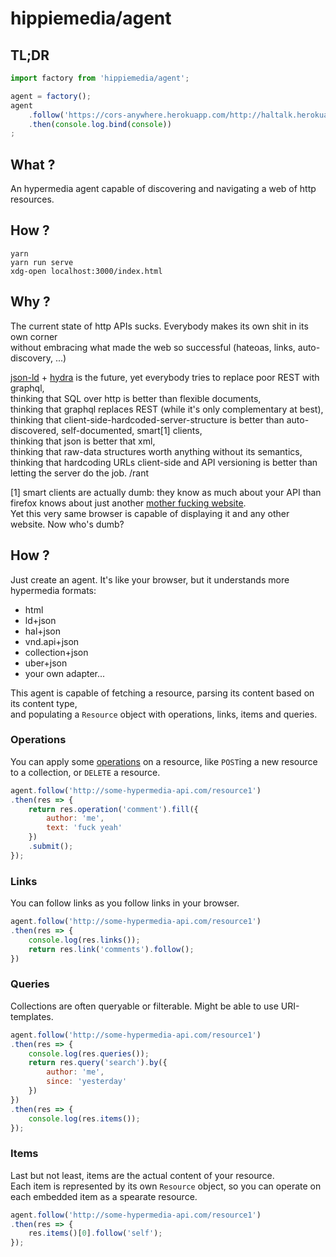 
# hippiemedia/agent

## TL;DR

``` js
import factory from 'hippiemedia/agent';

agent = factory();
agent
    .follow('https://cors-anywhere.herokuapp.com/http://haltalk.herokuapp.com/')
    .then(console.log.bind(console))
;
```

## What ?

An hypermedia agent capable of discovering and navigating a web of http resources.

## How ?

    yarn
    yarn run serve
    xdg-open localhost:3000/index.html


## Why ?

The current state of http APIs sucks. Everybody makes its own shit in its own corner  
without embracing what made the web so successful (hateoas, links, auto-discovery, ...)

[json-ld](http://json-ld.org/) + [hydra](http://www.hydra-cg.com/) is the future, yet everybody tries to replace poor REST with graphql,  
thinking that SQL over http is better than flexible documents,  
thinking that graphql replaces REST (while it's only complementary at best),  
thinking that client-side-hardcoded-server-structure is better than auto-discovered, self-documented, smart[1] clients,  
thinking that json is better that xml,  
thinking that raw-data structures worth anything without its semantics,  
thinking that hardcoding URLs client-side and API versioning is better than letting the server do the job.
/rant

[1] smart clients are actually dumb: they know as much about your API than firefox knows about just another [mother fucking website](http://motherfuckingwebsite.com/).  
Yet this very same browser is capable of displaying it and any other website. Now who's dumb?

## How ?

Just create an agent. It's like your browser, but it understands more hypermedia formats: 

 - html
 - ld+json
 - hal+json
 - vnd.api+json
 - collection+json
 - uber+json
 - your own adapter...

This agent is capable of fetching a resource, parsing its content based on its content type,  
and populating a `Resource` object with operations, links, items and queries.

### Operations

You can apply some [operations](http://www.hydra-cg.com/spec/latest/core/#hydra:Operation) on a resource, like `POST`ing a new resource to a collection, or `DELETE` a resource.

```js
agent.follow('http://some-hypermedia-api.com/resource1')
.then(res => {
    return res.operation('comment').fill({
        author: 'me',
        text: 'fuck yeah'
    })
    .submit();
});
```
### Links

You can follow links as you follow links in your browser.

```js
agent.follow('http://some-hypermedia-api.com/resource1')
.then(res => {
    console.log(res.links());
    return res.link('comments').follow();
})
```

### Queries

Collections are often queryable or filterable. Might be able to use URI-templates.

```js
agent.follow('http://some-hypermedia-api.com/resource1')
.then(res => {
    console.log(res.queries());
    return res.query('search').by({
        author: 'me',
        since: 'yesterday'
    })
})
.then(res => {
    console.log(res.items());
});
```

### Items

Last but not least, items are the actual content of your resource.  
Each item is represented by its own `Resource` object, so you can operate on each embedded item as a spearate resource.

```js
agent.follow('http://some-hypermedia-api.com/resource1')
.then(res => {
    res.items()[0].follow('self');
});
```
